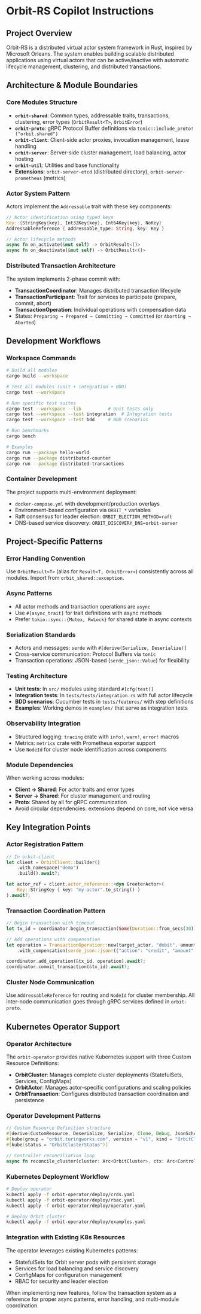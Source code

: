 # Orbit-RS Copilot Instructions

## Project Overview
Orbit-RS is a distributed virtual actor system framework in Rust, inspired by Microsoft Orleans. The system enables building scalable distributed applications using virtual actors that can be active/inactive with automatic lifecycle management, clustering, and distributed transactions.

## Architecture & Module Boundaries

### Core Modules Structure
- **`orbit-shared`**: Common types, addressable traits, transactions, clustering, error types (`OrbitResult<T>`, `OrbitError`)
- **`orbit-proto`**: gRPC Protocol Buffer definitions via `tonic::include_proto!("orbit.shared")`
- **`orbit-client`**: Client-side actor proxies, invocation management, lease handling
- **`orbit-server`**: Server-side cluster management, load balancing, actor hosting
- **`orbit-util`**: Utilities and base functionality
- **Extensions**: `orbit-server-etcd` (distributed directory), `orbit-server-prometheus` (metrics)

### Actor System Pattern
Actors implement the `Addressable` trait with these key components:
```rust
// Actor identification using typed keys
Key::{StringKey{key}, Int32Key{key}, Int64Key{key}, NoKey}
AddressableReference { addressable_type: String, key: Key }

// Actor lifecycle methods
async fn on_activate(&mut self) -> OrbitResult<()>
async fn on_deactivate(&mut self) -> OrbitResult<()>
```

### Distributed Transaction Architecture
The system implements 2-phase commit with:
- **TransactionCoordinator**: Manages distributed transaction lifecycle
- **TransactionParticipant**: Trait for services to participate (prepare, commit, abort)
- **TransactionOperation**: Individual operations with compensation data
- States: `Preparing → Prepared → Committing → Committed` (or `Aborting → Aborted`)

## Development Workflows

### Workspace Commands
```bash
# Build all modules
cargo build --workspace

# Test all modules (unit + integration + BDD)
cargo test --workspace

# Run specific test suites
cargo test --workspace --lib          # Unit tests only
cargo test --workspace --test integration  # Integration tests
cargo test --workspace --test bdd     # BDD scenarios

# Run benchmarks
cargo bench

# Examples
cargo run --package hello-world
cargo run --package distributed-counter
cargo run --package distributed-transactions
```

### Container Development
The project supports multi-environment deployment:
- `docker-compose.yml` with development/production overlays
- Environment-based configuration via `ORBIT_*` variables
- Raft consensus for leader election: `ORBIT_ELECTION_METHOD=raft`
- DNS-based service discovery: `ORBIT_DISCOVERY_DNS=orbit-server`

## Project-Specific Patterns

### Error Handling Convention
Use `OrbitResult<T>` (alias for `Result<T, OrbitError>`) consistently across all modules. Import from `orbit_shared::exception`.

### Async Patterns
- All actor methods and transaction operations are `async`
- Use `#[async_trait]` for trait definitions with async methods
- Prefer `tokio::sync::{Mutex, RwLock}` for shared state in async contexts

### Serialization Standards
- Actors and messages: `serde` with `#[derive(Serialize, Deserialize)]`
- Cross-service communication: Protocol Buffers via `tonic`
- Transaction operations: JSON-based (`serde_json::Value`) for flexibility

### Testing Architecture
- **Unit tests**: In `src/` modules using standard `#[cfg(test)]`
- **Integration tests**: In `tests/tests/integration.rs` with full actor lifecycle
- **BDD scenarios**: Cucumber tests in `tests/features/` with step definitions
- **Examples**: Working demos in `examples/` that serve as integration tests

### Observability Integration
- Structured logging: `tracing` crate with `info!`, `warn!`, `error!` macros
- Metrics: `metrics` crate with Prometheus exporter support
- Use `NodeId` for cluster node identification across components

### Module Dependencies
When working across modules:
- **Client → Shared**: For actor traits and error types
- **Server → Shared**: For cluster management and routing
- **Proto**: Shared by all for gRPC communication
- Avoid circular dependencies: extensions depend on core, not vice versa

## Key Integration Points

### Actor Registration Pattern
```rust
// In orbit-client
let client = OrbitClient::builder()
    .with_namespace("demo")
    .build().await?;

let actor_ref = client.actor_reference::<dyn GreeterActor>(
    Key::StringKey { key: "my-actor".to_string() }
).await?;
```

### Transaction Coordination Pattern
```rust
// Begin transaction with timeout
let tx_id = coordinator.begin_transaction(Some(Duration::from_secs(30))).await?;

// Add operations with compensation
let operation = TransactionOperation::new(target_actor, "debit", amount)
    .with_compensation(serde_json::json!({"action": "credit", "amount": 100}));

coordinator.add_operation(&tx_id, operation).await?;
coordinator.commit_transaction(&tx_id).await?;
```

### Cluster Node Communication
Use `AddressableReference` for routing and `NodeId` for cluster membership. All inter-node communication goes through gRPC services defined in `orbit-proto`.

## Kubernetes Operator Support

### Operator Architecture
The `orbit-operator` provides native Kubernetes support with three Custom Resource Definitions:
- **OrbitCluster**: Manages complete cluster deployments (StatefulSets, Services, ConfigMaps)
- **OrbitActor**: Manages actor-specific configurations and scaling policies
- **OrbitTransaction**: Configures distributed transaction coordination and persistence

### Operator Development Patterns
```rust
// Custom Resource Definition structure
#[derive(CustomResource, Deserialize, Serialize, Clone, Debug, JsonSchema)]
#[kube(group = "orbit.turingworks.com", version = "v1", kind = "OrbitCluster")]
#[kube(status = "OrbitClusterStatus")]

// Controller reconciliation loop
async fn reconcile_cluster(cluster: Arc<OrbitCluster>, ctx: Arc<ControllerContext>) -> Result<Action>
```

### Kubernetes Deployment Workflow
```bash
# Deploy operator
kubectl apply -f orbit-operator/deploy/crds.yaml
kubectl apply -f orbit-operator/deploy/rbac.yaml
kubectl apply -f orbit-operator/deploy/operator.yaml

# Deploy Orbit cluster
kubectl apply -f orbit-operator/deploy/examples.yaml
```

### Integration with Existing K8s Resources
The operator leverages existing Kubernetes patterns:
- StatefulSets for Orbit server pods with persistent storage
- Services for load balancing and service discovery
- ConfigMaps for configuration management
- RBAC for security and leader election

When implementing new features, follow the transaction system as a reference for proper async patterns, error handling, and multi-module coordination.